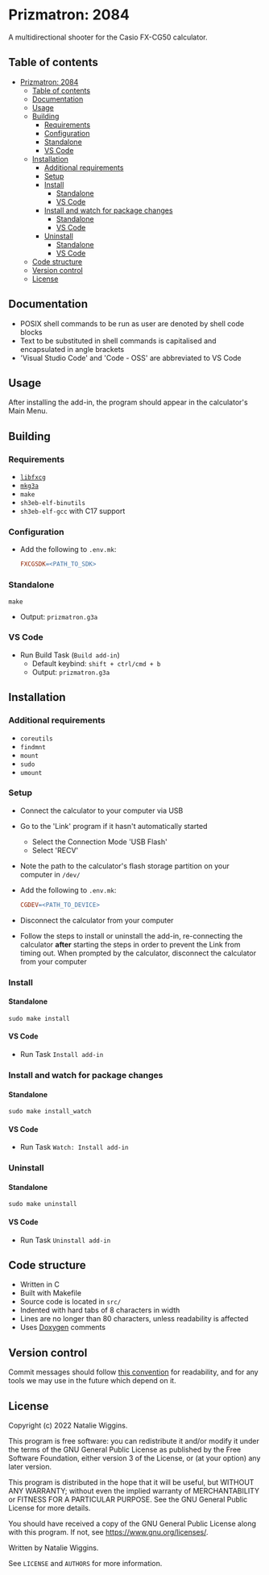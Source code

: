 # Prizmatron: 2084

A multidirectional shooter for the Casio FX-CG50 calculator.

## Table of contents

* [Prizmatron: 2084](#prizmatron-2084)
    * [Table of contents](#table-of-contents)
    * [Documentation](#documentation)
    * [Usage](#usage)
    * [Building](#building)
        * [Requirements](#requirements)
        * [Configuration](#configuration)
        * [Standalone](#standalone)
        * [VS Code](#vs-code)
    * [Installation](#installation)
        * [Additional requirements](#additional-requirements)
        * [Setup](#setup)
        * [Install](#install)
            * [Standalone](#standalone-1)
            * [VS Code](#vs-code-1)
        * [Install and watch for package changes](#install-and-watch-for-package-changes)
            * [Standalone](#standalone-2)
            * [VS Code](#vs-code-2)
        * [Uninstall](#uninstall)
            * [Standalone](#standalone-3)
            * [VS Code](#vs-code-3)
    * [Code structure](#code-structure)
    * [Version control](#version-control)
    * [License](#license)

## Documentation

* POSIX shell commands to be run as user are denoted by shell code blocks
* Text to be substituted in shell commands is capitalised and encapsulated in
angle brackets
* 'Visual Studio Code' and 'Code - OSS' are abbreviated to VS Code

## Usage

After installing the add-in, the program should appear in the calculator's Main
Menu.

## Building

### Requirements

* [`libfxcg`](https://github.com/lunar-natalie/libfxcg)
* [`mkg3a`](https://github.com/tari/mkg3a)
* `make`
* `sh3eb-elf-binutils`
* `sh3eb-elf-gcc` with C17 support

### Configuration

* Add the following to `.env.mk`:

    ```Makefile
    FXCGSDK=<PATH_TO_SDK>
    ```

### Standalone

```Shell
make
```
* Output: `prizmatron.g3a`

### VS Code

* Run Build Task (`Build add-in`)
    * Default keybind: `shift + ctrl/cmd + b`
    * Output: `prizmatron.g3a`

## Installation

### Additional requirements

* `coreutils`
* `findmnt`
* `mount`
* `sudo`
* `umount`

### Setup

* Connect the calculator to your computer via USB
* Go to the 'Link' program if it hasn't automatically started
    * Select the Connection Mode 'USB Flash'
    * Select 'RECV'
* Note the path to the calculator's flash storage partition on your computer in
  `/dev/`
* Add the following to `.env.mk`:

    ```Makefile
    CGDEV=<PATH_TO_DEVICE>
    ```
* Disconnect the calculator from your computer
* Follow the steps to install or uninstall the add-in, re-connecting the
  calculator **after** starting the steps in order to prevent the Link from
  timing out.
  When prompted by the calculator, disconnect the calculator from your computer

### Install


#### Standalone

```Shell
sudo make install
```

#### VS Code

* Run Task `Install add-in`

### Install and watch for package changes

#### Standalone

```Shell
sudo make install_watch
```

#### VS Code

* Run Task `Watch: Install add-in`

### Uninstall

#### Standalone

```Shell
sudo make uninstall
```

#### VS Code

* Run Task `Uninstall add-in`

## Code structure

* Written in C
* Built with Makefile
* Source code is located in `src/`
* Indented with hard tabs of 8 characters in width
* Lines are no longer than 80 characters, unless readability is affected
* Uses [Doxygen](https://doxygen.nl/index.html) comments

## Version control

Commit messages should follow [this convention](https://www.conventionalcommits.org/)
for readability, and for any tools we may use in the future which depend on it.

## License

Copyright (c) 2022 Natalie Wiggins.

This program is free software: you can redistribute it and/or modify
it under the terms of the GNU General Public License as published by
the Free Software Foundation, either version 3 of the License, or
(at your option) any later version.

This program is distributed in the hope that it will be useful,
but WITHOUT ANY WARRANTY; without even the implied warranty of
MERCHANTABILITY or FITNESS FOR A PARTICULAR PURPOSE. See the
GNU General Public License for more details.

You should have received a copy of the GNU General Public License
along with this program. If not, see <https://www.gnu.org/licenses/>.

Written by Natalie Wiggins.

See `LICENSE` and `AUTHORS` for more information.
